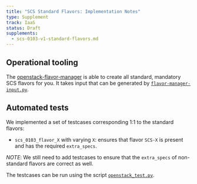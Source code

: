 ```yaml
---
title: "SCS Standard Flavors: Implementation Notes"
type: Supplement
track: IaaS
status: Draft
supplements:
  - scs-0103-v1-standard-flavors.md
---
```


## Operational tooling

The [openstack-flavor-manager](https://github.com/osism/openstack-flavor-manager) is able to
create all standard, mandatory SCS flavors for you. It takes input that can be generated by
[`flavor-manager-input.py`](https://github.com/SovereignCloudStack/standards/blob/main/Tests/iaas/scs_0100_flavor_naming/flavor-manager-input.py).

## Automated tests

We implemented a set of testcases corresponding 1:1 to the standard flavors:

- `scs_0103_flavor_X` with varying `X`: ensures that flavor `SCS-X` is present and has the
  required `extra_specs`.

_NOTE_: We still need to add testcases to ensure that the `extra_specs` of non-standard
flavors are correct as well.

The testcases can be run using the script
[`openstack_test.py`](https://github.com/SovereignCloudStack/standards/blob/main/Tests/iaas/openstack_test.py).
